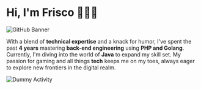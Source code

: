 # Hi, I'm Frisco 👋🧑‍💻

![GitHub Banner](https://github.com/user-attachments/assets/c752c925-976c-49f3-b61c-b4e1de73e5d7)

With a blend of **technical expertise** and a knack for humor, I've spent the past **4 years** mastering **back-end engineering** using **PHP and Golang**. Currently, I'm diving into the world of **Java** to expand my skill set. My passion for gaming and all things **tech** keeps me on my toes, always eager to explore new frontiers in the digital realm.

![Dummy Activity](https://github.com/user-attachments/assets/b09ba7fb-3e12-4da4-ad20-4a38c92cf78d)
